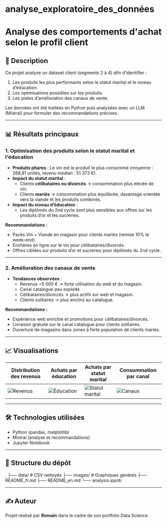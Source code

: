 # analyse_exploratoire_des_données

# Analyse des comportements d'achat selon le profil client

## 📌 Description
Ce projet analyse un dataset client (segments 2 à 4) afin d’identifier :
1. Les produits les plus performants selon le statut marital et le niveau d’éducation.
2. Les optimisations possibles sur les produits.
3. Les pistes d’amélioration des canaux de vente.

Les données ont été traitées en Python puis analysées avec un LLM (Mistral) pour formuler des recommandations précises.

---

## 📊 Résultats principaux

### 1. Optimisation des produits selon le statut marital et l'éducation
- **Produits phares** : Le vin est le produit le plus consommé (moyenne : 268,81 unités, revenu médian : 51 373 €).
- **Impact du statut marital** :
  - Clients **célibataires ou divorcés** → consommation plus élevée de vin.
  - Clients **mariés** → consommation plus équilibrée, davantage orientée vers la viande et les produits combinés.
- **Impact du niveau d’éducation** :
  - Les diplômés du 2nd cycle sont plus sensibles aux offres sur les produits d’or et les sucreries.

**Recommandations :**
- Packs Vin + Viande en magasin pour clients mariés (remise 10% le week-end).
- Enchères en ligne sur le vin pour célibataires/divorcés.
- Offres ciblées sur produits d’or et sucreries pour diplômés du 2nd cycle.

---

### 2. Amélioration des canaux de vente
- **Tendances observées** :
  - Revenus ~5 000 € → forte utilisation du web et du magasin.
  - Canal catalogue peu exploité.
  - Célibataires/divorcés → plus actifs sur web et magasin.
  - Clients solitaires → plus enclins au catalogue.

**Recommandations :**
- Expérience web enrichie et promotions pour célibataires/divorcés.
- Livraison gratuite sur le canal catalogue pour clients solitaires.
- Ouverture de magasins dans zones à forte population de clients mariés.

---

## 📈 Visualisations

| Distribution des revenus | Achats par éducation | Achats par statut marital | Consommation par canal |
|--------------------------|----------------------|---------------------------|------------------------|
| ![Revenus](images/revenus.png) | ![Éducation](images/education.png) | ![Statut marital](images/statut_marital.png) | ![Canaux](images/canaux.png) |

---

## 🛠️ Technologies utilisées
- Python (pandas, matplotlib)
- Mistral (analyse et recommandations)
- Jupyter Notebook

---

## 📂 Structure du dépôt

.
├── data/ # CSV nettoyés
├── images/ # Graphiques générés
├── README_fr.md
├── README_en.md
└── analysis.ipynb


---

## ✍️ Auteur
Projet réalisé par **Romain** dans le cadre de son portfolio Data Science.
